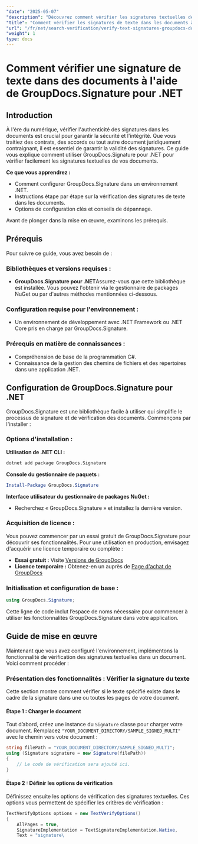 ```yaml
---
"date": "2025-05-07"
"description": "Découvrez comment vérifier les signatures textuelles de vos documents avec GroupDocs.Signature pour .NET. Ce guide couvre la configuration, la vérification étape par étape et les applications pratiques."
"title": "Comment vérifier les signatures de texte dans les documents à l'aide de GroupDocs.Signature pour .NET"
"url": "/fr/net/search-verification/verify-text-signatures-groupdocs-dotnet/"
"weight": 1
type: docs
---
```

# Comment vérifier une signature de texte dans des documents à l'aide de GroupDocs.Signature pour .NET

## Introduction

À l'ère du numérique, vérifier l'authenticité des signatures dans les documents est crucial pour garantir la sécurité et l'intégrité. Que vous traitiez des contrats, des accords ou tout autre document juridiquement contraignant, il est essentiel de garantir la validité des signatures. Ce guide vous explique comment utiliser GroupDocs.Signature pour .NET pour vérifier facilement les signatures textuelles de vos documents.

**Ce que vous apprendrez :**
- Comment configurer GroupDocs.Signature dans un environnement .NET.
- Instructions étape par étape sur la vérification des signatures de texte dans les documents.
- Options de configuration clés et conseils de dépannage.

Avant de plonger dans la mise en œuvre, examinons les prérequis.

## Prérequis

Pour suivre ce guide, vous avez besoin de :

### Bibliothèques et versions requises :
- **GroupDocs.Signature pour .NET**Assurez-vous que cette bibliothèque est installée. Vous pouvez l'obtenir via le gestionnaire de packages NuGet ou par d'autres méthodes mentionnées ci-dessous.

### Configuration requise pour l'environnement :
- Un environnement de développement avec .NET Framework ou .NET Core pris en charge par GroupDocs.Signature.

### Prérequis en matière de connaissances :
- Compréhension de base de la programmation C#.
- Connaissance de la gestion des chemins de fichiers et des répertoires dans une application .NET.

## Configuration de GroupDocs.Signature pour .NET

GroupDocs.Signature est une bibliothèque facile à utiliser qui simplifie le processus de signature et de vérification des documents. Commençons par l'installer :

### Options d'installation :

**Utilisation de .NET CLI :**
```bash
dotnet add package GroupDocs.Signature
```

**Console du gestionnaire de paquets :**
```powershell
Install-Package GroupDocs.Signature
```

**Interface utilisateur du gestionnaire de packages NuGet :**
- Recherchez « GroupDocs.Signature » et installez la dernière version.

### Acquisition de licence :

Vous pouvez commencer par un essai gratuit de GroupDocs.Signature pour découvrir ses fonctionnalités. Pour une utilisation en production, envisagez d'acquérir une licence temporaire ou complète :
- **Essai gratuit :** Visite [Versions de GroupDocs](https://releases.groupdocs.com/signature/net/)
- **Licence temporaire :** Obtenez-en un auprès de [Page d'achat de GroupDocs](https://purchase.groupdocs.com/temporary-license/)

### Initialisation et configuration de base :

```csharp
using GroupDocs.Signature;
```

Cette ligne de code inclut l’espace de noms nécessaire pour commencer à utiliser les fonctionnalités GroupDocs.Signature dans votre application.

## Guide de mise en œuvre

Maintenant que vous avez configuré l'environnement, implémentons la fonctionnalité de vérification des signatures textuelles dans un document. Voici comment procéder :

### Présentation des fonctionnalités : Vérifier la signature du texte
Cette section montre comment vérifier si le texte spécifié existe dans le cadre de la signature dans une ou toutes les pages de votre document.

#### Étape 1 : Charger le document
Tout d’abord, créez une instance du `Signature` classe pour charger votre document. Remplacez `"YOUR_DOCUMENT_DIRECTORY/SAMPLE_SIGNED_MULTI"` avec le chemin vers votre document :

```csharp
string filePath = "YOUR_DOCUMENT_DIRECTORY/SAMPLE_SIGNED_MULTI";
using (Signature signature = new Signature(filePath))
{
    // Le code de vérification sera ajouté ici.
}
```

#### Étape 2 : Définir les options de vérification
Définissez ensuite les options de vérification des signatures textuelles. Ces options vous permettent de spécifier les critères de vérification :

```csharp
TextVerifyOptions options = new TextVerifyOptions()
{
    AllPages = true,
    SignatureImplementation = TextSignatureImplementation.Native,
    Text = "signature\